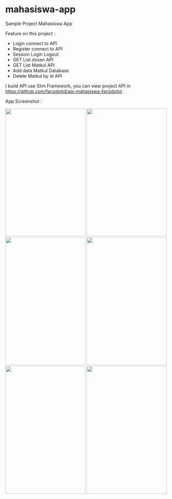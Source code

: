 # mahasiswa-app
Sample Project Mahasiswa App

Feature on this project :
- Login connect to API
- Register connect to API
- Session Login Logout
- GET List dosen API
- GET List Matkul API
- Add data Matkul Database
- Delete Matkul by id API

I build API use Slim Framework, you can view project API in https://github.com/farizdotid/api-mahasiswa-farizdotid .

App Screenshot :
<p align="center">
  <img src="https://raw.githubusercontent.com/farizdotid/mahasiswa-app/master/screenshot/device-2017-05-13-224616.png" width="250" height="400" />
   <img src="https://raw.githubusercontent.com/farizdotid/mahasiswa-app/master/screenshot/device-2017-05-13-224648.png" width="250" height="400" />
   <img src="https://raw.githubusercontent.com/farizdotid/mahasiswa-app-android/master/screenshot/device-2017-08-08-165204.png" width="250" height="400" />
    <img src="https://raw.githubusercontent.com/farizdotid/mahasiswa-app-android/master/screenshot/device-2017-08-08-165225.png" width="250" height="400" />
     <img src="https://raw.githubusercontent.com/farizdotid/mahasiswa-app-android/master/screenshot/device-2017-08-08-165307.png" width="250" height="400" />
      <img src="https://raw.githubusercontent.com/farizdotid/mahasiswa-app-android/master/screenshot/device-2017-08-08-165319.png" width="250" height="400" />
</p>
